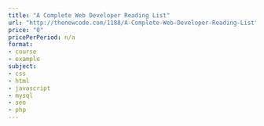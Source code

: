 ```yaml
---
title: "A Complete Web Developer Reading List"
url: "http://thenewcode.com/1188/A-Complete-Web-Developer-Reading-List"
price: "0"
pricePerPeriod: n/a
format: 
- course
- example
subject: 
- css
- html
- javascript
- mysql
- seo
- php
---
```

